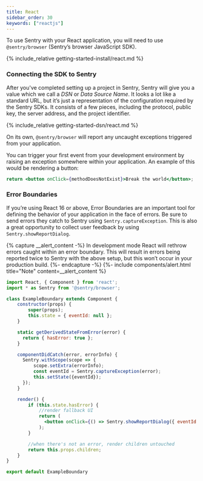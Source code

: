 ```yaml
---
title: React
sidebar_order: 30
keywords: ["reactjs"]
---
```

<!-- WIZARD -->
To use Sentry with your React application, you will need to use `@sentry/browser` (Sentry’s browser JavaScript SDK).

{% include_relative getting-started-install/react.md %}

### Connecting the SDK to Sentry

After you've completed setting up a project in Sentry, Sentry will give you a value which we call a _DSN_ or _Data Source Name_. It looks a lot like a standard URL, but it’s just a representation of the configuration required by the Sentry SDKs. It consists of a few pieces, including the protocol, public key, the server address, and the project identifier.

{% include_relative getting-started-dsn/react.md %}

On its own, `@sentry/browser` will report any uncaught exceptions triggered from your application.

You can trigger your first event from your development environment by raising an exception somewhere within your application. An example of this would be rendering a button:

```jsx
return <button onClick={methodDoesNotExist}>Break the world</button>;
```
<!-- ENDWIZARD -->

### Error Boundaries

If you’re using React 16 or above, Error Boundaries are an important tool for defining the behavior of your application in the face of errors. Be sure to send errors they catch to Sentry using `Sentry.captureException`. This is also a great opportunity to collect user feedback by using `Sentry.showReportDialog`.

{% capture __alert_content -%}
In development mode React will rethrow errors caught within an error boundary. This will result in errors being reported twice to Sentry with the above setup, but this won’t occur in your production build.
{%- endcapture -%}
{%- include components/alert.html
  title="Note"
  content=__alert_content
%}

```jsx
import React, { Component } from 'react';
import * as Sentry from '@sentry/browser';

class ExampleBoundary extends Component {
    constructor(props) {
        super(props);
        this.state = { eventId: null };
    }

    static getDerivedStateFromError(error) {
      return { hasError: true };
    }

    componentDidCatch(error, errorInfo) {
      Sentry.withScope(scope => {
          scope.setExtra(errorInfo);
          const eventId = Sentry.captureException(error);
          this.setState({eventId});
      });
    }

    render() {
        if (this.state.hasError) {
            //render fallback UI
            return (
              <button onClick={() => Sentry.showReportDialog({ eventId: this.state.eventId })}>Report feedback</button>
            );
        }

        //when there's not an error, render children untouched
        return this.props.children;
    }
}

export default ExampleBoundary
```
